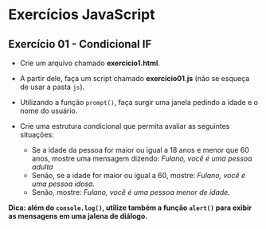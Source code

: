 # Exercícios JavaScript

## Exercício 01 - Condicional IF

- Crie um arquivo chamado **exercicio1.html**.
- A partir dele, faça um script chamado **exercicio01.js** (não se esqueça de usar a pasta `js`).
- Utilizando a função `prompt()`, faça surgir uma janela pedindo a idade e o nome do usuário.
- Crie uma estrutura condicional que permita avaliar as seguintes situações:

    - Se a idade da pessoa for maior ou igual a 18 anos e menor que 60 anos, mostre uma mensagem dizendo: *Fulano, você é uma pessoa adulta*
    - Senão, se a idade for maior ou igual a 60, mostre: *Fulano, você é uma pessoa idosa.*
    - Senão, mostre: *Fulano, você é uma pessoa menor de idade.*

**Dica: além do `console.log()`, utilize também a função `alert()` para exibir as mensagens em uma jalena de diálogo.**
